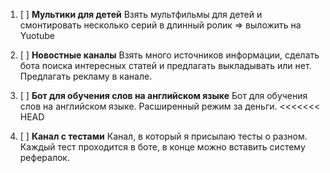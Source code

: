 1. [ ] **Мультики для детей**
Взять мультфильмы для детей и смонтировать несколько серий в длинный ролик => выложить на Yuotube 

2. [ ] **Новостные каналы**
Взять много источников информации, сделать бота поиска интересных статей и предлагать выкладывать или нет. Предлагать рекламу в канале.

3. [ ] **Бот для обучения слов на английском языке**
Бот для обучения слов на английском языке. Расширенный режим за деньги. 
<<<<<<< HEAD

 4. [ ] **Канал с тестами**
 Канал, в который я присылаю тесты о разном. Каждый тест проходится в боте, в конце можно вставить систему рефералок.


